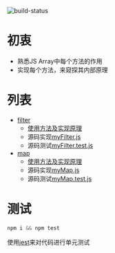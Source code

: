 ![build-status](https://travis-ci.org/little-white/js-array-method.svg?branch=master)

# 初衷

* 熟悉JS Array中每个方法的作用
* 实现每个方法，来窥探其内部原理

# 列表

* [filter](./filter/README.md)
  * [使用方法及实现原理](./filter/README.md)
  * 源码实现[myFilter.js](./filter/myFilter.js)
  * 源码测试[myFilter.test.js](./filter/myFilter.test.js)
* [map](./map/README.md)
  - [使用方法及实现原理](./map/README.md)
  - 源码实现[myMap.js](./map/myMap.js)
  - 源码测试[myMap.test.js](./map/myMap.test.js)

# 测试

```javascript
npm i && npm test
```

使用[jest](https://facebook.github.io/jest/)来对代码进行单元测试